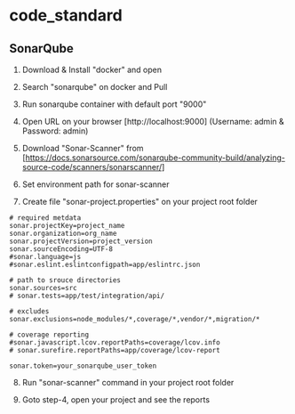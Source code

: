 # code_standard

## SonarQube

1. Download & Install "docker" and open

2. Search "sonarqube" on docker and Pull

3. Run sonarqube container with default port "9000"

4. Open URL on your browser [http://localhost:9000] (Username: admin & Password: admin)

5. Download "Sonar-Scanner" from [https://docs.sonarsource.com/sonarqube-community-build/analyzing-source-code/scanners/sonarscanner/]

6. Set environment path for sonar-scanner

7. Create file "sonar-project.properties" on your project root folder
```
# required metdata
sonar.projectKey=project_name
sonar.organization=org_name
sonar.projectVersion=project_version
sonar.sourceEncoding=UTF-8
#sonar.language=js
#sonar.eslint.eslintconfigpath=app/eslintrc.json

# path to srouce directories
sonar.sources=src
# sonar.tests=app/test/integration/api/

# excludes
sonar.exclusions=node_modules/*,coverage/*,vendor/*,migration/*

# coverage reporting
#sonar.javascript.lcov.reportPaths=coverage/lcov.info
# sonar.surefire.reportPaths=app/coverage/lcov-report

sonar.token=your_sonarqube_user_token
```

8. Run "sonar-scanner" command in your project root folder

9. Goto step-4, open your project and see the reports

